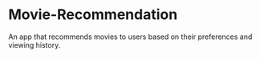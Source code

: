 # Movie-Recommendation
An app that recommends movies to users based on their preferences and viewing history.
